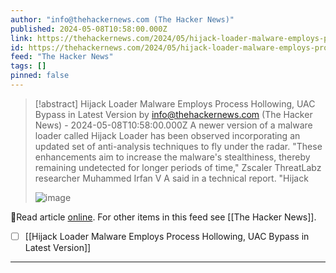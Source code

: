```yaml
---
author: "info@thehackernews.com (The Hacker News)"
published: 2024-05-08T10:58:00.000Z
link: https://thehackernews.com/2024/05/hijack-loader-malware-employs-process.html
id: https://thehackernews.com/2024/05/hijack-loader-malware-employs-process.html
feed: "The Hacker News"
tags: []
pinned: false
---
```

> [!abstract] Hijack Loader Malware Employs Process Hollowing, UAC Bypass in Latest Version by info@thehackernews.com (The Hacker News) - 2024-05-08T10:58:00.000Z
> A newer version of a malware loader called Hijack Loader has been observed incorporating an updated set of anti-analysis techniques to fly under the radar. "These enhancements aim to increase the malware's stealthiness, thereby remaining undetected for longer periods of time," Zscaler ThreatLabz researcher Muhammed Irfan V A said in a technical report. "Hijack
>
> ![image](https://blogger.googleusercontent.com/img/b/R29vZ2xl/AVvXsEgHPvhxGd_HGIF7-1OfNtRETRbpPNP33Y8GrqyC4vMegYiv65ZJxIPQYzHOLQPIf8VctiQ3SZ8FJYyPe4_ymMO3V6YclEEXI_IKFDh9IdPN3qDv7pmfFoiB_TNYple9aJlp_xxX2kj5vOulQ2WUFQ8eVz83fdF98SqYM9aK8H8gGec4MuQIjg86j1M74ahJ/s1600/data.png)

🔗Read article [online](https://thehackernews.com/2024/05/hijack-loader-malware-employs-process.html). For other items in this feed see [[The Hacker News]].

- [ ] [[Hijack Loader Malware Employs Process Hollowing, UAC Bypass in Latest Version]]
- - -

